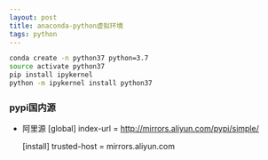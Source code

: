 ```yaml
---
layout: post
title: anaconda-python虚拟环境
tags: python
---
```



```sh
conda create -n python37 python=3.7
source activate python37
pip install ipykernel
python -m ipykernel install python37
```

### pypi国内源
* 阿里源
	[global]
	index-url = http://mirrors.aliyun.com/pypi/simple/ 

	[install]
	trusted-host = mirrors.aliyun.com